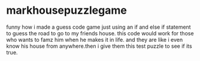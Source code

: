 # markhousepuzzlegame
funny how i made a guess code game just using an if and else if statement to guess the road to go to my friends house. this code would work for those who wants to famz him when he makes it in life. and they are like i even know his house from anywhere.then i give them this test puzzle to see if its true.
